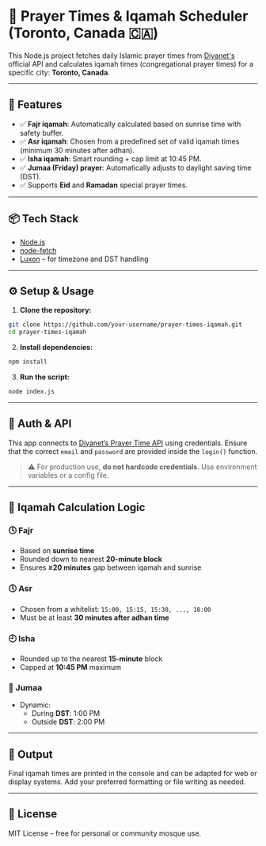 # 🕌 Prayer Times & Iqamah Scheduler (Toronto, Canada 🇨🇦) 

This Node.js project fetches daily Islamic prayer times from [Diyanet's](https://awqatsalah.diyanet.gov.tr) official API and calculates iqamah times (congregational prayer times) for a specific city: **Toronto, Canada**.

---

## 🚀 Features

- ✅ **Fajr iqamah**: Automatically calculated based on sunrise time with safety buffer.
- ✅ **Asr iqamah**: Chosen from a predefined set of valid iqamah times (minimum 30 minutes after adhan).
- ✅ **Isha iqamah**: Smart rounding + cap limit at 10:45 PM.
- ✅ **Jumaa (Friday) prayer**: Automatically adjusts to daylight saving time (DST).
- ✅ Supports **Eid** and **Ramadan** special prayer times.

---

## 📦 Tech Stack

- [Node.js](https://nodejs.org)
- [node-fetch](https://www.npmjs.com/package/node-fetch)
- [Luxon](https://moment.github.io/luxon) – for timezone and DST handling

---

## ⚙ Setup & Usage  

1. **Clone the repository:**

```bash
git clone https://github.com/your-username/prayer-times-iqamah.git
cd prayer-times-iqamah
```

2. **Install dependencies:**

```bash
npm install
```

3. **Run the script:**

```bash
node index.js
```

---

## 🔑 Auth & API

This app connects to [Diyanet’s Prayer Time API](https://awqatsalah.diyanet.gov.tr/) using credentials. Ensure that the correct `email` and `password` are provided inside the `login()` function.

> ⚠ For production use, **do not hardcode credentials**. Use environment variables or a config file.

---

## 📐 Iqamah Calculation Logic

### 🕓 Fajr
- Based on **sunrise time**
- Rounded down to nearest **20-minute block**
- Ensures **≥20 minutes** gap between iqamah and sunrise

### 🕔 Asr
- Chosen from a whitelist: `15:00, 15:15, 15:30, ..., 18:00`
- Must be at least **30 minutes after adhan time**

### 🕘 Isha
- Rounded up to the nearest **15-minute** block
- Capped at **10:45 PM** maximum

### 🕌 Jumaa
- Dynamic: 
  - During **DST**: 1:00 PM
  - Outside **DST**: 2:00 PM

---

## 📅 Output

Final iqamah times are printed in the console and can be adapted for web or display systems. Add your preferred formatting or file writing as needed.

---

## 📜 License

MIT License – free for personal or community mosque use.
